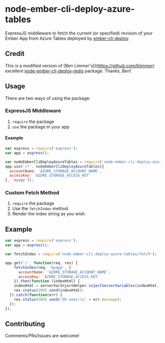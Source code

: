 # node-ember-cli-deploy-azure-tables
ExpressJS middleware to fetch the current (or specified) revision of your Ember App from Azure Tables deployed by [ember-cli-deploy](https://github.com/ember-cli/ember-cli-deploy).

## Credit
This is a modified version of [Ben Limmer's]((https://github.com/blimmer) excellent [node-ember-cli-deploy-redis](https://github.com/blimmer/node-ember-cli-deploy-redis) package. Thanks, Ben!

## Usage
There are two ways of using the package:

### ExpressJS Middleware
1. `require` the package
2. `use` the package in your app

#### Example
```javascript
var express = require('express');
var app = express();

var nodeEmberCliDeployAzureTables = require('node-ember-cli-deploy-azure-tables');
app.use('/*', nodeEmberCliDeployAzureTables({
  accountName: 'AZURE_STORAGE_ACCOUNT_NAME',
  accessKey: 'AZURE_STORAGE_ACCESS_KEY'
}, 'myapp'));
```

### Custom Fetch Method
1. `require` the package
2. Use the `fetchIndex` method
3. Render the index string as you wish.

## Example
```javascript
var express = require('express');
var app = express();

var fetchIndex = require('node-ember-cli-deploy-azure-tables/fetch');

app.get('/', function(req, res) {
    fetchIndex(req, 'myapp', {
      accountName: 'AZURE_STORAGE_ACCOUNT_NAME',
      accessKey: 'AZURE_STORAGE_ACCESS_KEY'
    }).then(function (indexHtml) {
    indexHtml = serverVarInjectHelper.injectServerVariables(indexHtml, req);
    res.status(200).send(indexHtml);
  }).catch(function(err) {
    res.status(500).send('Oh noes!\n' + err.message);
  });
});
```

## Contributing
Comments/PRs/Issues are welcome!
